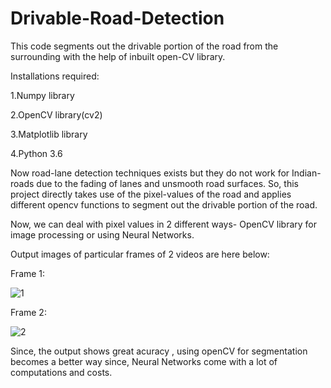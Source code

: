 # Drivable-Road-Detection
This code segments out the drivable portion of the road from the surrounding with the help of inbuilt open-CV library.

Installations required:

1.Numpy library

2.OpenCV library(cv2)

3.Matplotlib library

4.Python 3.6

Now road-lane detection techniques exists but they do not work for Indian-roads due to the fading of lanes and unsmooth road surfaces.
So, this project directly takes use of the pixel-values of the road and applies different opencv functions to segment out the drivable portion of the road.

Now, we can deal with pixel values in 2 different ways- OpenCV library for image processing or using Neural Networks.

Output images of particular frames of 2 videos are here below:

Frame 1:

![1](https://github.com/shahjui2000/Drive-able-Road-Detection/blob/master/frame1.PNG)



Frame 2:

![2](https://github.com/shahjui2000/Drive-able-Road-Detection/blob/master/frame2.PNG)



Since, the output shows great acuracy , using openCV for segmentation becomes a better way since, Neural Networks come with a lot of computations and costs.

